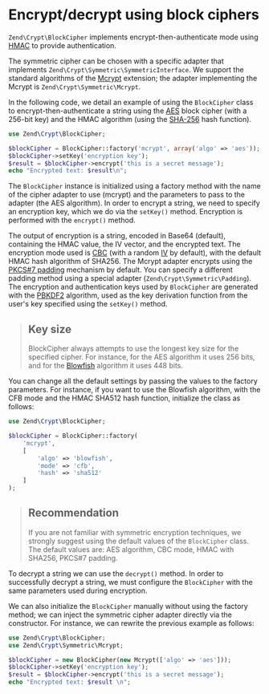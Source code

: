 # Encrypt/decrypt using block ciphers

`Zend\Crypt\BlockCipher` implements encrypt-then-authenticate mode using
[HMAC](http://en.wikipedia.org/wiki/HMAC) to provide authentication.

The symmetric cipher can be chosen with a specific adapter that implements
`Zend\Crypt\Symmetric\SymmetricInterface`. We support the standard algorithms of the
[Mcrypt](http://php.net/manual/en/book.mcrypt.php) extension; the adapter
implementing the Mcrypt is `Zend\Crypt\Symmetric\Mcrypt`.

In the following code, we detail an example of using the `BlockCipher` class to
encrypt-then-authenticate a string using the
[AES](http://en.wikipedia.org/wiki/Advanced_Encryption_Standard) block cipher
(with a 256-bit key) and the HMAC algorithm (using the
[SHA-256](http://en.wikipedia.org/wiki/SHA-2) hash function).

```php
use Zend\Crypt\BlockCipher;

$blockCipher = BlockCipher::factory('mcrypt', array('algo' => 'aes'));
$blockCipher->setKey('encryption key');
$result = $blockCipher->encrypt('this is a secret message');
echo "Encrypted text: $result\n";
```

The `BlockCipher` instance is initialized using a factory method with the name
of the cipher adapter to use (mcrypt) and the parameters to pass to the adapter
(the AES algorithm). In order to encrypt a string, we need to specify an
encryption key, which we do via the `setKey()` method. Encryption is performed
with the `encrypt()` method.

The output of encryption is a string, encoded in Base64 (default), containing
the HMAC value, the IV vector, and the encrypted text. The encryption mode used
is [CBC](http://en.wikipedia.org/wiki/Block_cipher_modes_of_operation#Cipher-block_chaining_.28CBC.29)
(with a random [IV](http://en.wikipedia.org/wiki/Initialization_vector) by
default), with the default HMAC hash algorithm of SHA256.  The Mcrypt adapter
encrypts using the [PKCS\#7 padding](http://en.wikipedia.org/wiki/Padding_%28cryptography%29)
mechanism by default. You can specify a different padding method using a special
adapter (`Zend\Crypt\Symmetric\Padding`). The encryption and authentication keys
used by `BlockCipher` are generated with the [PBKDF2](http://en.wikipedia.org/wiki/PBKDF2)
algorithm, used as the key derivation function from the user's key specified
using the `setKey()` method.

> ## Key size
> 
> BlockCipher always attempts to use the longest key size for the specified
> cipher. For instance, for the AES algorithm it uses 256 bits, and for the
> [Blowfish](http://en.wikipedia.org/wiki/Blowfish_%28cipher%29) algorithm it
> uses 448 bits.

You can change all the default settings by passing the values to the factory
parameters. For instance, if you want to use the Blowfish algorithm, with the
CFB mode and the HMAC SHA512 hash function, initialize the class as follows:

```php
use Zend\Crypt\BlockCipher;

$blockCipher = BlockCipher::factory(
    'mcrypt',
    [
        'algo' => 'blowfish',
        'mode' => 'cfb',
        'hash' => 'sha512'
    ]
);
```

> ## Recommendation
>
> If you are not familiar with symmetric encryption techniques, we strongly
> suggest using the default values of the `BlockCipher` class. The default
> values are: AES algorithm, CBC mode, HMAC with SHA256, PKCS\#7 padding.

To decrypt a string we can use the `decrypt()` method. In order to successfully
decrypt a string, we must configure the `BlockCipher` with the same parameters
used during encryption.

We can also initialize the `BlockCipher` manually without using the factory method;
we can inject the symmetric cipher adapter directly via the constructor.
For instance, we can rewrite the previous example as follows:

```php
use Zend\Crypt\BlockCipher;
use Zend\Crypt\Symmetric\Mcrypt;

$blockCipher = new BlockCipher(new Mcrypt(['algo' => 'aes']));
$blockCipher->setKey('encryption key');
$result = $blockCipher->encrypt('this is a secret message');
echo "Encrypted text: $result \n";
```
